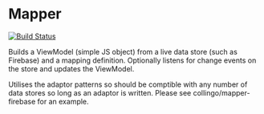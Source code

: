 # Mapper

[![Build Status](https://travis-ci.org/collingo/mapper.svg)](https://travis-ci.org/collingo/mapper)

Builds a ViewModel (simple JS object) from a live data store (such as Firebase) and a mapping definition. Optionally listens for change events on the store and updates the ViewModel.

Utilises the adaptor patterns so should be comptible with any number of data stores so long as an adaptor is written. Please see collingo/mapper-firebase for an example.
